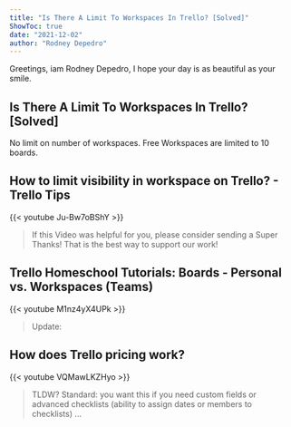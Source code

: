 ```yaml
---
title: "Is There A Limit To Workspaces In Trello? [Solved]"
ShowToc: true 
date: "2021-12-02"
author: "Rodney Depedro" 
---
```


Greetings, iam Rodney Depedro, I hope your day is as beautiful as your smile.
## Is There A Limit To Workspaces In Trello? [Solved]
No limit on number of workspaces. Free Workspaces are limited to 10 boards.

## How to limit visibility in workspace on Trello? - Trello Tips
{{< youtube Ju-Bw7oBShY >}}
>If this Video was helpful for you, please consider sending a Super Thanks! That is the best way to support our work!

## Trello Homeschool Tutorials: Boards - Personal vs. Workspaces (Teams)
{{< youtube M1nz4yX4UPk >}}
>Update: 

## How does Trello pricing work?
{{< youtube VQMawLKZHyo >}}
>TLDW? Standard: you want this if you need custom fields or advanced checklists (ability to assign dates or members to checklists) ...

